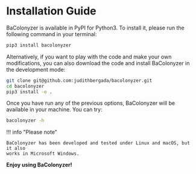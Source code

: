 # Installation Guide

BaColonyzer is available in PyPI for Python3. To install it, please run
the following command in your terminal:

```bash
pip3 install bacolonyzer
```

Alternatively, if you want to play with the code and make your own
modifications, you can also download the code and install BaColonyzer in
the development mode:

```bash
git clone git@github.com:judithbergada/bacolonyzer.git
cd bacolonyzer
pip3 install -e .
```

Once you have run any of the previous options, BaColonyzer will be available
in your machine. You can try:

```bash
bacolonyzer -h
```

!!! info "Please note"

    BaColonyzer has been developed and tested under Linux and macOS, but it also
    works in Microsoft Windows.

**Enjoy using BaColonyzer!**
